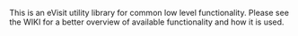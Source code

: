 This is an eVisit utility library for common low level functionality. Please see the WIKI for a better overview of available functionality and how it is used.